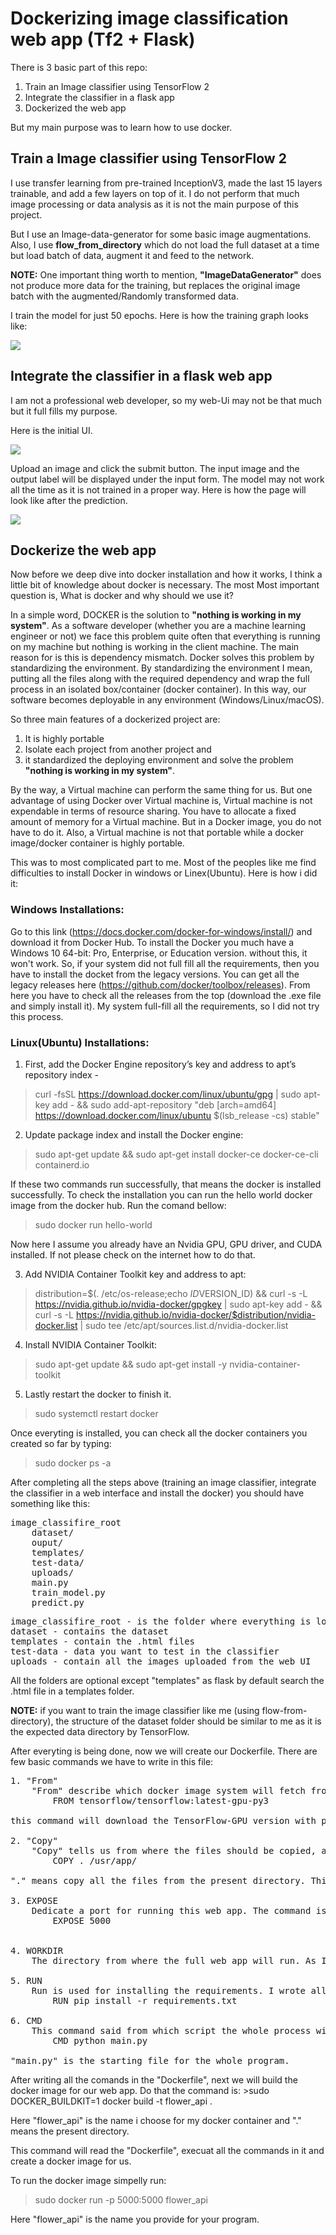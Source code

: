 # Dockerizing image classification web app (Tf2 + Flask)

There is 3 basic part of this repo:

1. Train an Image classifier using TensorFlow 2 
2. Integrate the classifier in a flask app 
3. Dockerized the web app

But my main purpose was to learn how to use docker.

## Train a Image classifier using TensorFlow 2

I use transfer learning from pre-trained InceptionV3, made the last 15 layers trainable, and add a few layers on top of it. I do not perform that much image processing or data analysis as it is not the main purpose of this project.

But I use an Image-data-generator for some basic image augmentations. Also, I use <strong>flow_from_directory</strong> which do not load the full dataset at a time but load batch of data, augment it and feed to the network.

<strong>NOTE:</strong> One important thing worth to mention, <strong>"ImageDataGenerator"</strong> does not produce more data for the training, but replaces the original image batch with the augmented/Randomly transformed data.

I train the model for just 50 epochs. Here is how the training graph looks like:

![](images/unfrozen.png)

## Integrate the classifier in a flask web app

I am not a professional web developer, so my web-Ui may not be that much but it full fills my purpose.

Here is the initial UI.

![](images/starting_ui.png)

Upload an image and click the submit button. The input image and the output label will be displayed under the input form. The model may not work all the time as it is not trained in a proper way. Here is how the page will look like after the prediction.

![](images/prediction_ui.png)

## Dockerize the web app

Now before we deep dive into docker installation and how it works, I think a little bit of knowledge about docker is necessary. The most Most important question is, What is docker and why should we use it?

In a simple word, DOCKER is the solution to <strong>"nothing is working in my system"</strong>. As a software developer (whether you are a machine learning engineer or not) we face this problem quite often that everything is running on my machine but nothing is working in the client machine. The main reason for is this is dependency mismatch. Docker solves this problem by standardizing the environment. By standardizing the environment I mean, putting all the files along with the required dependency and wrap the full process in an isolated box/container (docker container). In this way, our software becomes deployable in any environment (Windows/Linux/macOS).

So three main features of a dockerized project are:
1. It is highly portable
2. Isolate each project from another project and
3. it standardized the deploying environment and solve the problem <strong>"nothing is working in my system"</strong>.

By the way, a Virtual machine can perform the same thing for us. But one advantage of using Docker over Virtual machine is, Virtual machine is not expendable in terms of resource sharing. You have to allocate a fixed amount of memory for a Virtual machine. But in a Docker image, you do not have to do it. Also, a Virtual machine is not that portable while a docker image/docker container is highly portable.

This was to most complicated part to me. Most of the peoples like me find difficulties to install Docker in windows or Linex(Ubuntu). Here is how i did it:

### Windows Installations:
Go to this link (https://docs.docker.com/docker-for-windows/install/) and download it from Docker Hub. To install the Docker you much have a Windows 10 64-bit: Pro, Enterprise, or Education version. without this, it won't work. So, if your system did not full fill all the requirements, then you have to install the docket from the legacy versions. You can get all the legacy releases here (https://github.com/docker/toolbox/releases). From here you have to check all the releases from the top (download the .exe file and simply install it). My system full-fill all the requirements, so I did not try this process.

### Linux(Ubuntu) Installations:

1. First, add the Docker Engine repository’s key and address to apt’s repository index - 
>curl -fsSL https://download.docker.com/linux/ubuntu/gpg | sudo apt-key add - && sudo add-apt-repository "deb [arch=amd64] https://download.docker.com/linux/ubuntu $(lsb_release -cs) stable"

2. Update package index and install the Docker engine:
>sudo apt-get update && sudo apt-get install docker-ce docker-ce-cli containerd.io

If these two commands run successfully, that means the docker is installed successfully. To check the installation you can run the hello world docker image from the docker hub. Run the comand bellow:
>sudo docker run hello-world

Now here I assume you already have an Nvidia GPU, GPU driver, and CUDA installed. If not please check on the internet how to do that.

3. Add NVIDIA Container Toolkit key and address to apt:
>distribution=$(. /etc/os-release;echo $ID$VERSION_ID) && curl -s -L https://nvidia.github.io/nvidia-docker/gpgkey | sudo apt-key add - && curl -s -L https://nvidia.github.io/nvidia-docker/$distribution/nvidia-docker.list | sudo tee /etc/apt/sources.list.d/nvidia-docker.list

4. Install NVIDIA Container Toolkit:
>sudo apt-get update && sudo apt-get install -y nvidia-container-toolkit

5. Lastly restart the docker to finish it.
>sudo systemctl restart docker

Once everyting is installed, you can check all the docker containers you created so far by typing: 
>sudo docker ps -a

After completing all the steps above (training an image classifier, integrate the classifier in a web interface and install the docker) you should have something like this:

<pre>
image_classifire_root
	dataset/
	ouput/
	templates/
	test-data/
	uploads/
	main.py
	train_model.py
	predict.py
</pre>

<pre>
image_classifire_root - is the folder where everything is located.
dataset - contains the dataset
templates - contain the .html files
test-data - data you want to test in the classifier
uploads - contain all the images uploaded from the web UI
</pre>

All the folders are optional except "templates" as flask by default search the .html file in a templates folder.

<strong>NOTE:</strong> if you want to train the image classifier like me (using flow-from-directory), the structure of the dataset folder should be similar to me as it is the expected data directory by TensorFlow.

After everyting is being done, now we will create our Dockerfile. There are few basic commands we have to write in this file:

<pre>
1. "From"
	"From" describe which docker image system will fetch from the docker hub. As I am using Tensorflow 2, I fetch the latest version from the docker hub. The command is:
		FROM tensorflow/tensorflow:latest-gpu-py3

this command will download the TensorFlow-GPU version with python 3 from the docker hub.

2. "Copy"
	"Copy" tells us from where the files should be copied, and where to save in the newly downloaded docker container (downloaded using the FROM command). I created the Dockerfile in the same directory as all my other files. and I like to copy all the files in "/usr/app/" directory in the newly downloaded docker container. So the command will be:
		COPY . /usr/app/

"." means copy all the files from the present directory. This command copy all the files from the present directory to "/usr/app/" directory.

3. EXPOSE
	Dedicate a port for running this web app. The command is:
		EXPOSE 5000


4. WORKDIR
	The directory from where the full web app will run. As I copy all the files in "/usr/app/" directory, so I initialize this directory as my working directory.

5. RUN
	Run is used for installing the requirements. I wrote all the required dependencies with the respective version in a "requirements.txt" file. So the command is:
		RUN pip install -r requirements.txt

6. CMD
	This command said from which script the whole process will run. this is the same command we regularly use "python file_name.py".So the command is:
		CMD python main.py

"main.py" is the starting file for the whole program.
</pre>

After writing all the comands in the "Dockerfile", next we will build the docker image for our web app. Do that the command is: >sudo DOCKER_BUILDKIT=1 docker build -t flower_api .

Here "flower_api" is the name i choose for my docker container and "." means the present directory.

This command will read the "Dockerfile", execuat all the commands in it and create a docker image for us.

To run the docker image simpelly run:
>sudo docker run -p 5000:5000 flower_api

Here "flower_api" is the name you provide for your program.
